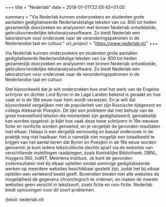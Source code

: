 +++
title = "Nederlab"
date = 2018-01-01T22:05:43+01:00

summary = "Via Nederlab kunnen onderzoekers en studenten grote aantallen gedigitaliseerde Nederlandstalige teksten van ca. 800 tot heden gezamenlijk doorzoeken en analyseren met binnen Nederlab ontwikkelde, gebruiksvriendelijke tekstanalysesoftware. Zo biedt Nederlab een laboratorium voor onderzoek naar de veranderingspatronen in de Nederlandse taal en cultuur."
url_project = "https://www.nederlab.nl/"
+++

Via Nederlab kunnen onderzoekers en studenten grote aantallen gedigitaliseerde Nederlandstalige teksten van ca. 800 tot
heden gezamenlijk doorzoeken en analyseren met binnen Nederlab ontwikkelde, gebruiksvriendelijke tekstanalysesoftware.
Zo biedt Nederlab een laboratorium voor onderzoek naar de veranderingspatronen in de Nederlandse taal en cultuur.

Stel bijvoorbeeld dat je wilt onderzoeken hoe snel het werk van de Engelse schrijver en dichter Lord Byron in de Lage
Landen bekend is geraakt en hoe vaak er in de 19e eeuw naar hem wordt verwezen. En je wilt dat bijvoorbeeld vergelijken
met de populariteit van zijn Russische tijdgenoot en collega Aleksandr Poesjkin. Dit lijkt een probleem dat met behulp
van de grote hoeveelheid teksten die momenteel zijn gedigitaliseerd, gemakkelijk kan worden opgelost: je kijkt hoe vaak
deze twee schrijvers in 19e-eeuwse fictie en nonfictie worden genoemd, en je vergelijkt de gevonden resultaten met
elkaar. Helaas is een dergelijk eenvoudig en basaal onderzoek in de praktijk nog niet haalbaar. Het is namelijk niet
mogelijk een totaalbeeld te krijgen van het aantal keren dat Byron en Poesjkin in de 19e eeuw worden genoemd: je kunt
iedere tekstcollectie slechts apart via de websites van verschillende instellingen raadplegen, zoals Koninklijke
Bibliotheek, DBNL, Huygens ING, IvdNT, Meertens Instituut. Je kunt de gevonden zoekresultaten niet bij elkaar optellen
omdat sommige gedigitaliseerde werken op meerdere websites beschikbaar gesteld zijn, zodat het bij elkaar optellen een
vertekend beeld geeft. Bovendien bieden niet alle websites de mogelijkheid de gegevens chronologisch te ordenen, en
maken de meeste websites geen verschil in tekstsoort, zoals fictie en non-fictie. Nederlab biedt oplossingen voor dit
soort problemen.

(tekst: nederlab.nl)
